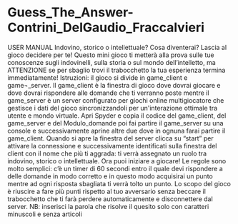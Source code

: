 # Guess_The_Answer-Contrini_DelGaudio_Fraccalvieri
USER MANUAL 
Indovino, storico o intellettuale? Cosa diventerai? 
Lascia al gioco decidere per te!
Questo mini gioco ti metterà alla prova sulle tue conoscenze sugli indovinelli, sulla storia o sul mondo dell’intelletto, ma ATTENZIONE se per sbaglio trovi il trabocchetto la tua esperienza termina immediatamente!
Istruzioni: 
il gioco si divide in game_client e game¬_server. Il game_client è la finestra di gioco dove dovrai giocare e dove dovrai rispondere alle domande che ti verranno poste mentre il game_server è un server configurato per giochi online multigiocatore che gestisce i dati del gioco sincronizzandoli per un'interazione ottimale tra utente e mondo virtuale.
Apri Spyder e copia il codice del game_client, del game_server e del Modulo_domande poi fai partire il game_server su una console e successivamente aprine altre due dove in ognuna farai partire il game_client.
Quando si apre la finestra del server clicca su “start” per attivare la connessione e successivamente identificati sulla finestra del client con il nome che più ti aggrada: ti verrà assegnato un ruolo tra indovino, storico o intellettuale. Ora puoi iniziare a giocare! Le regole sono molto semplici: c’è un timer di 60 secondi entro il quale devi rispondere a delle domande in modo corretto e in questo modo acquisirai un punto mentre ad ogni risposta sbagliata ti verrà tolto un punto.
Lo scopo del gioco è riuscire a fare più punti rispetto al tuo avversario senza beccare il trabocchetto che ti farà perdere automaticamente e disconnettere dal server.
NB: inserisci la parola che risolve il quesito solo con caratteri minuscoli e senza articoli 
